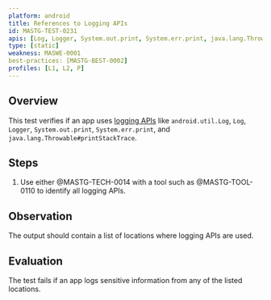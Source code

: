 ```yaml
---
platform: android
title: References to Logging APIs
id: MASTG-TEST-0231
apis: [Log, Logger, System.out.print, System.err.print, java.lang.Throwable#printStackTrace, android.util.Log]
type: [static]
weakness: MASWE-0001
best-practices: [MASTG-BEST-0002]
profiles: [L1, L2, P]
---
```


## Overview

This test verifies if an app uses [logging APIs](../../../0x05d-Testing-Data-Storage.md/#logs) like `android.util.Log`, `Log`, `Logger`, `System.out.print`, `System.err.print`, and `java.lang.Throwable#printStackTrace`.

## Steps

1. Use either @MASTG-TECH-0014 with a tool such as @MASTG-TOOL-0110 to identify all logging APIs.

## Observation

The output should contain a list of locations where logging APIs are used.

## Evaluation

The test fails if an app logs sensitive information from any of the listed locations.
